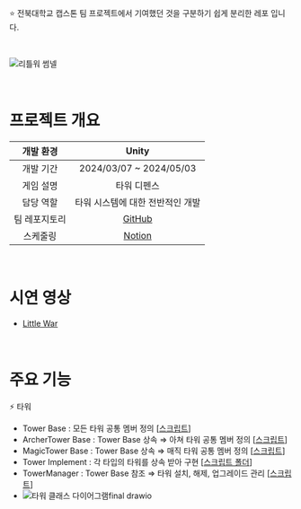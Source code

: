 ⭐️ 전북대학교 캡스톤 팀 프로젝트에서 기여했던 것을 구분하기 쉽게 분리한 레포 입니다.

<br>

![리틀워 썸넬](https://github.com/user-attachments/assets/b1cb913a-72f7-41e1-885e-0c6e11d7adad)

<br>

# 프로젝트 개요
| 개발 환경 | Unity |
|:------:|:------:|
| 개발 기간 | 2024/03/07 ~ 2024/05/03 |
| 게임 설명 | 타워 디펜스 |
| 담당 역할 | 타워 시스템에 대한 전반적인 개발 |
| 팀 레포지토리 | [GitHub](https://github.com/gdevhun/LittleWar) |
| 스케줄링 | [Notion](https://river-pearl-643.notion.site/CapstoneTeamProject-de3a45a7dabe47f3b3bb3645cffc6a8d?pvs=4) |

<br>

# 시연 영상  
+ [Little War](https://youtu.be/OogcS3r93f4)

<br>

# 주요 기능  
⚡ 타워
- Tower Base : 모든 타워 공통 멤버 정의 [[스크립트](Tower/Base/TowerBase.cs)]
- ArcherTower Base : Tower Base 상속 ⇒ 아쳐 타워 공통 멤버 정의 [[스크립트](Tower/Base/ArcherTowerBase.cs)]
- MagicTower Base : Tower Base 상속 ⇒ 매직 타워 공통 멤버 정의 [[스크립트](Tower/Base/MagicTowerBase.cs)]
- Tower Implement : 각 타입의 타워를 상속 받아 구현 [[스크립트 폴더](Tower/Implement)]
- TowerManager : Tower Base 참조 ⇒ 타워 설치, 해제, 업그레이드 관리 [[스크립트](Tower/Manage/TowerManager.cs)]
- ![타워 클래스 다이어그램final drawio](https://github.com/LeeJungHwi/LittleWar_./assets/101587101/a45e2465-4c1d-4445-901a-6ddb3e7d89b4)
